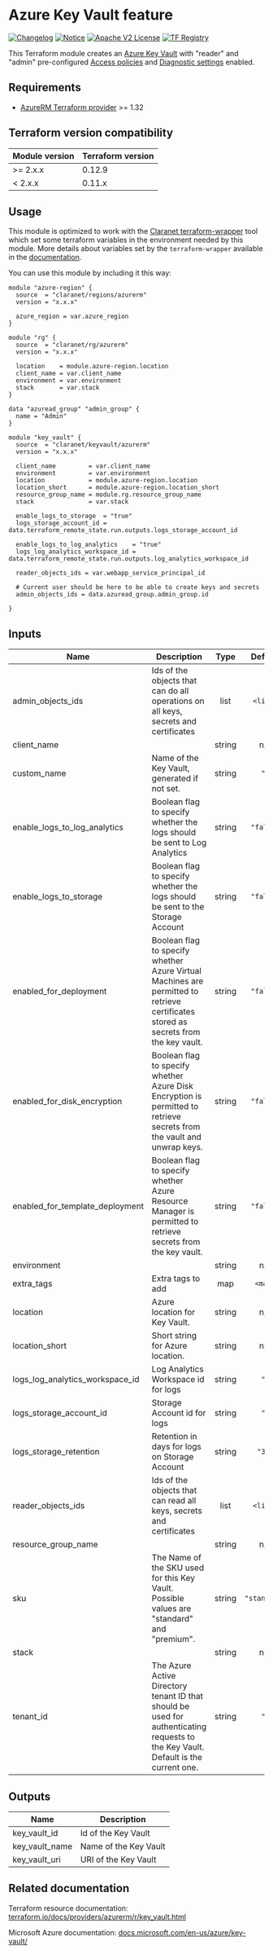 # Azure Key Vault feature
[![Changelog](https://img.shields.io/badge/changelog-release-green.svg)](CHANGELOG.md) [![Notice](https://img.shields.io/badge/notice-copyright-yellow.svg)](NOTICE) [![Apache V2 License](https://img.shields.io/badge/license-Apache%20V2-orange.svg)](LICENSE) [![TF Registry](https://img.shields.io/badge/terraform-registry-blue.svg)](https://registry.terraform.io/modules/claranet/keyvault/azurerm/)

This Terraform module creates an [Azure Key Vault](https://docs.microsoft.com/en-us/azure/key-vault/) 
with "reader" and "admin" pre-configured [Access policies](https://docs.microsoft.com/en-us/azure/key-vault/key-vault-secure-your-key-vault#data-plane-and-access-policies) 
and [Diagnostic settings](https://docs.microsoft.com/en-us/azure/key-vault/key-vault-logging) 
enabled.

## Requirements

* [AzureRM Terraform provider](https://www.terraform.io/docs/providers/azurerm/) >= 1.32

## Terraform version compatibility

| Module version | Terraform version |
|----------------|-------------------|
| >= 2.x.x       | 0.12.9            |
| < 2.x.x        | 0.11.x            |

## Usage

This module is optimized to work with the [Claranet terraform-wrapper](https://github.com/claranet/terraform-wrapper) tool
which set some terraform variables in the environment needed by this module.
More details about variables set by the `terraform-wrapper` available in the [documentation](https://github.com/claranet/terraform-wrapper#environment).

You can use this module by including it this way:

```hcl
module "azure-region" {
  source  = "claranet/regions/azurerm"
  version = "x.x.x"

  azure_region = var.azure_region
}

module "rg" {
  source  = "claranet/rg/azurerm"
  version = "x.x.x"

  location    = module.azure-region.location
  client_name = var.client_name
  environment = var.environment
  stack       = var.stack
}

data "azuread_group" "admin_group" {
  name = "Admin"
}

module "key_vault" {
  source  = "claranet/keyvault/azurerm"
  version = "x.x.x"

  client_name         = var.client_name
  environment         = var.environment
  location            = module.azure-region.location
  location_short      = module.azure-region.location_short
  resource_group_name = module.rg.resource_group_name
  stack               = var.stack

  enable_logs_to_storage  = "true"
  logs_storage_account_id = data.terraform_remote_state.run.outputs.logs_storage_account_id

  enable_logs_to_log_analytics    = "true"
  logs_log_analytics_workspace_id = data.terraform_remote_state.run.outputs.log_analytics_workspace_id

  reader_objects_ids = var.webapp_service_principal_id

  # Current user should be here to be able to create keys and secrets
  admin_objects_ids = data.azuread_group.admin_group.id

}
```

## Inputs

| Name | Description | Type | Default | Required |
|------|-------------|:----:|:-----:|:-----:|
| admin\_objects\_ids | Ids of the objects that can do all operations on all keys, secrets and certificates | list | `<list>` | no |
| client\_name |  | string | n/a | yes |
| custom\_name | Name of the Key Vault, generated if not set. | string | `""` | no |
| enable\_logs\_to\_log\_analytics | Boolean flag to specify whether the logs should be sent to Log Analytics | string | `"false"` | no |
| enable\_logs\_to\_storage | Boolean flag to specify whether the logs should be sent to the Storage Account | string | `"false"` | no |
| enabled\_for\_deployment | Boolean flag to specify whether Azure Virtual Machines are permitted to retrieve certificates stored as secrets from the key vault. | string | `"false"` | no |
| enabled\_for\_disk\_encryption | Boolean flag to specify whether Azure Disk Encryption is permitted to retrieve secrets from the vault and unwrap keys. | string | `"false"` | no |
| enabled\_for\_template\_deployment | Boolean flag to specify whether Azure Resource Manager is permitted to retrieve secrets from the key vault. | string | `"false"` | no |
| environment |  | string | n/a | yes |
| extra\_tags | Extra tags to add | map | `<map>` | no |
| location | Azure location for Key Vault. | string | n/a | yes |
| location\_short | Short string for Azure location. | string | n/a | yes |
| logs\_log\_analytics\_workspace\_id | Log Analytics Workspace id for logs | string | `""` | no |
| logs\_storage\_account\_id | Storage Account id for logs | string | `""` | no |
| logs\_storage\_retention | Retention in days for logs on Storage Account | string | `"30"` | no |
| reader\_objects\_ids | Ids of the objects that can read all keys, secrets and certificates | list | `<list>` | no |
| resource\_group\_name |  | string | n/a | yes |
| sku | The Name of the SKU used for this Key Vault. Possible values are "standard" and "premium". | string | `"standard"` | no |
| stack |  | string | n/a | yes |
| tenant\_id | The Azure Active Directory tenant ID that should be used for authenticating requests to the Key Vault. Default is the current one. | string | `""` | no |

## Outputs

| Name | Description |
|------|-------------|
| key\_vault\_id | Id of the Key Vault |
| key\_vault\_name | Name of the Key Vault |
| key\_vault\_uri | URI of the Key Vault |

## Related documentation

Terraform resource documentation: [terraform.io/docs/providers/azurerm/r/key_vault.html](https://www.terraform.io/docs/providers/azurerm/r/key_vault.html)

Microsoft Azure documentation: [docs.microsoft.com/en-us/azure/key-vault/](https://docs.microsoft.com/en-us/azure/key-vault/)
